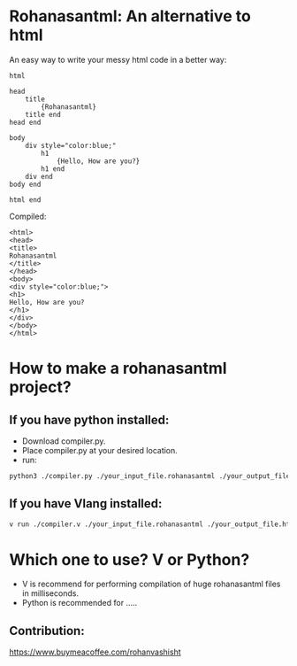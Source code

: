 # Rohanasantml: An alternative to html

An easy way to write your messy html code in a better way:

```rohanasantml
html

head
    title
        {Rohanasantml}
    title end
head end

body
    div style="color:blue;"
        h1
            {Hello, How are you?}
        h1 end
    div end
body end

html end
```

Compiled:

```ht
<html>
<head>
<title>
Rohanasantml
</title>
</head>
<body>
<div style="color:blue;">
<h1>
Hello, How are you?
</h1>
</div>
</body>
</html>
```

# How to make a rohanasantml project?

## If you have python installed:

- Download compiler.py.
- Place compiler.py at your desired location.
- run:

```sh
python3 ./compiler.py ./your_input_file.rohanasantml ./your_output_file.html
```

## If you have Vlang installed:

```sh
v run ./compiler.v ./your_input_file.rohanasantml ./your_output_file.html
```

# Which one to use? V or Python?

- V is recommend for performing compilation of huge rohanasantml files in milliseconds.
- Python is recommended for .....

## Contribution:

https://www.buymeacoffee.com/rohanvashisht

